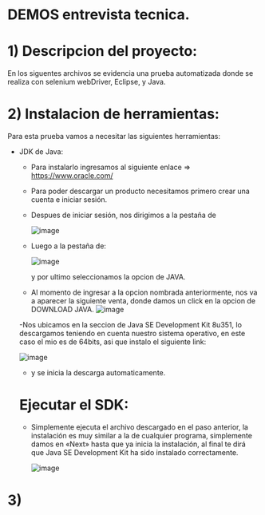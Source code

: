 # DEMOS entrevista tecnica.


# 1) Descripcion del proyecto:

En los siguentes archivos se evidencia una prueba automatizada donde se realiza con 
selenium webDriver, Eclipse, y Java.


# 2) Instalacion de herramientas:

Para esta prueba vamos a necesitar las siguientes herramientas:

- JDK de Java:
  - Para instalarlo ingresamos al siguiente enlace => https://www.oracle.com/
  - Para poder descargar un producto necesitamos primero crear una cuenta e iniciar sesión.
  - Despues de iniciar sesión, nos dirigimos a la pestaña de
 
    ![image](https://user-images.githubusercontent.com/95291737/201195783-fa474faf-b1df-4405-bf07-7a132bcb4aa4.png)
    
  - Luego a la pestaña de: 
  
    ![image](https://user-images.githubusercontent.com/95291737/201196308-fb737c12-d935-44c5-9fa3-55af23ab8707.png)
    
    y por ultimo seleccionamos la opcion de JAVA.
   
  - Al momento de ingresar a la opcion nombrada anteriormente, nos va a aparecer la siguiente venta, donde damos un click en la opcion de DOWNLOAD JAVA.
    ![image](https://user-images.githubusercontent.com/95291737/201207413-f9811768-a7f2-468c-a285-e2833c7272bf.png)
  
  -Nos ubicamos en la seccion de Java SE Development Kit 8u351, lo descargamos teniendo en cuenta nuestro sistema operativo, en este caso el mio es de 64bits, 
  asi que instalo el siguiente link:
  
   ![image](https://user-images.githubusercontent.com/95291737/201208069-c2f6d2a8-9ee1-414e-9b1e-09228286730b.png)
   
  - y se inicia la descarga automaticamente.
  
  # Ejecutar el SDK:
  
  - Simplemente ejecuta el archivo descargado en el paso anterior, la instalación es muy similar a la de cualquier programa, simplemente damos en «Next» hasta que ya       inicia la instalación, al final te dirá que Java SE Development Kit ha sido instalado correctamente.
 
    ![image](https://user-images.githubusercontent.com/95291737/201208904-18d80e51-e528-4ce7-bdc9-3b7ff3a564be.png)







# 3) 
